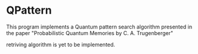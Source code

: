 # QPattern


This program implements a Quantum pattern search algorithm presented in the paper
"Probabilistic Quantum Memories by C. A. Trugenberger"

retriving algorithm is yet to be implemented.

